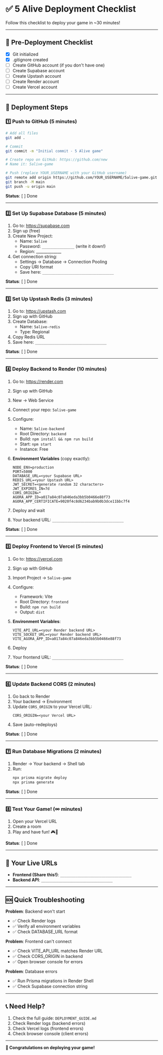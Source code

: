 # ✅ 5 Alive Deployment Checklist

Follow this checklist to deploy your game in ~30 minutes!

---

## 📝 Pre-Deployment Checklist

- [x] Git initialized
- [x] .gitignore created
- [ ] Create GitHub account (if you don't have one)
- [ ] Create Supabase account
- [ ] Create Upstash account
- [ ] Create Render account
- [ ] Create Vercel account

---

## 🚀 Deployment Steps

### 1️⃣ Push to GitHub (5 minutes)

```bash
# Add all files
git add .

# Commit
git commit -m "Initial commit - 5 Alive game"

# Create repo on GitHub: https://github.com/new
# Name it: 5alive-game

# Push (replace YOUR_USERNAME with your GitHub username)
git remote add origin https://github.com/YOUR_USERNAME/5alive-game.git
git branch -M main
git push -u origin main
```

**Status**: [ ] Done

---

### 2️⃣ Set Up Supabase Database (5 minutes)

1. Go to: https://supabase.com
2. Sign up (free)
3. Create New Project:
   - Name: `5alive`
   - Password: `_______________` (write it down!)
   - Region: _____________
4. Get connection string:
   - Settings → Database → Connection Pooling
   - Copy URI format
   - Save here: `_________________________________`

**Status**: [ ] Done

---

### 3️⃣ Set Up Upstash Redis (3 minutes)

1. Go to: https://upstash.com
2. Sign up with GitHub
3. Create Database:
   - Name: `5alive-redis`
   - Type: Regional
4. Copy Redis URL
5. Save here: `_________________________________`

**Status**: [ ] Done

---

### 4️⃣ Deploy Backend to Render (10 minutes)

1. Go to: https://render.com
2. Sign up with GitHub
3. New → Web Service
4. Connect your repo: `5alive-game`
5. Configure:
   - Name: `5alive-backend`
   - Root Directory: `backend`
   - Build: `npm install && npm run build`
   - Start: `npm start`
   - Instance: Free

6. **Environment Variables** (copy exactly):
   ```
   NODE_ENV=production
   PORT=5000
   DATABASE_URL=<your Supabase URL>
   REDIS_URL=<your Upstash URL>
   JWT_SECRET=<generate random 32 characters>
   JWT_EXPIRES_IN=7d
   CORS_ORIGIN=*
   AGORA_APP_ID=a017a84c07a846eda3bb5b0466e88f73
   AGORA_APP_CERTIFICATE=9020f4c8d6234bab9b0b3dce11bbc7f4
   ```

7. Deploy and wait
8. Your backend URL: `_________________________________`

**Status**: [ ] Done

---

### 5️⃣ Deploy Frontend to Vercel (5 minutes)

1. Go to: https://vercel.com
2. Sign up with GitHub
3. Import Project → `5alive-game`
4. Configure:
   - Framework: Vite
   - Root Directory: `frontend`
   - Build: `npm run build`
   - Output: `dist`

5. **Environment Variables**:
   ```
   VITE_API_URL=<your Render backend URL>
   VITE_SOCKET_URL=<your Render backend URL>
   VITE_AGORA_APP_ID=a017a84c07a846eda3bb5b0466e88f73
   ```

6. Deploy
7. Your frontend URL: `_________________________________`

**Status**: [ ] Done

---

### 6️⃣ Update Backend CORS (2 minutes)

1. Go back to Render
2. Your backend → Environment
3. Update `CORS_ORIGIN` to your Vercel URL:
   ```
   CORS_ORIGIN=<your Vercel URL>
   ```
4. Save (auto-redeploys)

**Status**: [ ] Done

---

### 7️⃣ Run Database Migrations (2 minutes)

1. Render → Your backend → Shell tab
2. Run:
   ```bash
   npx prisma migrate deploy
   npx prisma generate
   ```

**Status**: [ ] Done

---

### 8️⃣ Test Your Game! (∞ minutes)

1. Open your Vercel URL
2. Create a room
3. Play and have fun! 🎮🎉

**Status**: [ ] Done

---

## 🎯 Your Live URLs

- **Frontend (Share this!)**: `_________________________________`
- **Backend API**: `_________________________________`

---

## 🆘 Quick Troubleshooting

**Problem**: Backend won't start
- ✅ Check Render logs
- ✅ Verify all environment variables
- ✅ Check DATABASE_URL format

**Problem**: Frontend can't connect
- ✅ Check VITE_API_URL matches Render URL
- ✅ Check CORS_ORIGIN in backend
- ✅ Open browser console for errors

**Problem**: Database errors
- ✅ Run Prisma migrations in Render Shell
- ✅ Check Supabase connection string

---

## 📞 Need Help?

1. Check the full guide: `DEPLOYMENT_GUIDE.md`
2. Check Render logs (backend errors)
3. Check Vercel logs (frontend errors)
4. Check browser console (client errors)

---

**🎉 Congratulations on deploying your game!**
